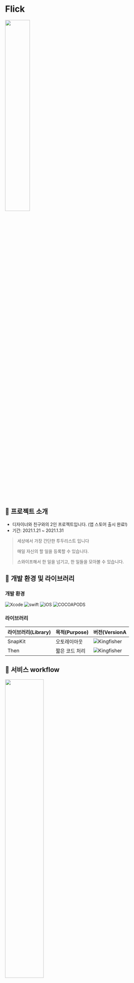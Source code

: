 # Flick

<img src="https://user-images.githubusercontent.com/54928732/110621807-0154f580-81de-11eb-9f50-2595a8832759.png" width="40%" />

## 📌 프로젝트 소개

- 디자이너와 친구와의 2인 프로젝트입니다. (앱 스토어 출시 완료!)
- 기간: 2021.1.21 ~ 2021.1.31

> 세상에서 가장 간단한 투두리스트 입니다
>
> 매일 자신의 할 일을 등록할 수 있습니다.
>
> 스와이프해서 한 일을 넘기고, 한 일들을 모아볼 수 있습니다.
> 



## 📌 개발 환경 및 라이브러리

### 개발 환경

![Xcode](https://img.shields.io/badge/Xcode-12.3-blue) ![swift](https://img.shields.io/badge/swift-5.0-green) ![iOS](https://img.shields.io/badge/iOS-13.5-yellow) ![COCOAPODS](https://img.shields.io/badge/COCOAPODS-1.9.1-blue)

### 라이브러리

| 라이브러리(Library) | 목적(Purpose)            | 버전(VersionA                                                |
| ------------------- | ------------------------ | ------------------------------------------------------------ |
| SnapKit             | 오토레이아웃             | ![Kingfisher](https://img.shields.io/badge/SnapKit-5.0.1-black) |
| Then                | 짧은 코드 처리           | ![Kingfisher](https://img.shields.io/badge/Then-2.7.0-white) |








## 📌 서비스 workflow

<img src="https://user-images.githubusercontent.com/54928732/110622607-0a929200-81df-11eb-8b49-cdd5ae8c8346.png" width="50%" height="50%"/>





